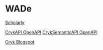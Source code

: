 # WADe
[Scholarly](https://croftliss.github.io/WADe/scholarly-html-gh-pages/index.html)

[CrykAPI OpenAPI](https://app.swaggerhub.com/apis/Cosmin070/Cryk/0.1)
[CrykSemanticAPI OpenAPI](https://app.swaggerhub.com/apis/Cosmin070/CrykSemanticAPI/0.1)

[Cryk Blogspot](https://jumpy-bugs-a-cry-k-project.blogspot.com/)
